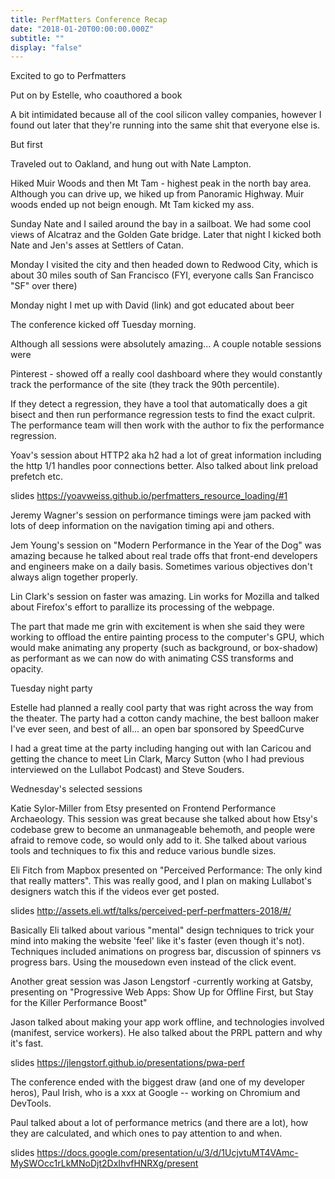 ```yaml
---
title: PerfMatters Conference Recap
date: "2018-01-20T00:00:00.000Z"
subtitle: ""
display: "false"
---
```


Excited to go to Perfmatters

Put on by Estelle, who coauthored a book 

A bit intimidated because all of the cool silicon valley companies, however I found out later that they're running into the same shit that everyone else is.

But first

Traveled out to Oakland, and hung out with Nate Lampton.

Hiked Muir Woods and then Mt Tam - highest peak in the north bay area. Although you can drive up, we hiked up from Panoramic Highway. Muir woods ended up not beign enough. Mt Tam kicked my ass.

Sunday Nate and I sailed around the bay in a sailboat. We had some cool views of Alcatraz and the Golden Gate bridge. Later that night I kicked both Nate and Jen's asses at Settlers of Catan.

Monday I visited the city and then headed down to Redwood City, which is about 30 miles south of San Francisco (FYI, everyone calls San Francisco "SF" over there)

Monday night I met up with David (link) and got educated about beer

The conference kicked off Tuesday morning. 

Although all sessions were absolutely amazing... A couple notable sessions were

Pinterest - showed off a really cool dashboard where they would constantly track the performance of the site (they track the 90th percentile). 

If they detect a regression, they have a tool that automatically does a git bisect and then run performance regression tests to find the exact culprit. The performance team will then work with the author to fix the performance regression.

Yoav's session about HTTP2 aka h2 had a lot of great information including the http 1/1 handles poor connections better. Also talked about link preload prefetch etc.

slides https://yoavweiss.github.io/perfmatters_resource_loading/#1

Jeremy Wagner's session on performance timings were jam packed with lots of deep information on the navigation timing api and others.

Jem Young's session on "Modern Performance in the Year of the Dog" was amazing because he talked about real trade offs that front-end developers and engineers make on a daily basis. Sometimes various objectives don't always align together properly.

Lin Clark's session on faster was amazing. Lin works for Mozilla and talked about Firefox's effort to parallize its processing of the webpage. 

The part that made me grin with excitement is when she said they were working to offload the entire painting process to the computer's GPU, which would make animating any property (such as background, or box-shadow) as performant as we can now do with animating CSS transforms and opacity.

Tuesday night party

Estelle had planned a really cool party that was right across the way from the theater. The party had a cotton candy machine, the best balloon maker I've ever seen, and best of all... an open bar sponsored by SpeedCurve

I had a great time at the party including hanging out with Ian Caricou and getting the chance to meet Lin Clark, Marcy Sutton (who I had previous interviewed on the Lullabot Podcast) and Steve Souders. 

Wednesday's selected sessions

Katie Sylor-Miller from Etsy presented on Frontend Performance Archaeology. This session was great because she talked about how Etsy's codebase grew to become an unmanageable behemoth, and people were afraid to remove code, so would only add to it. She talked about various tools and techniques to fix this and reduce various bundle sizes.

Eli Fitch from Mapbox presented on "Perceived Performance: The only kind that really matters". This was really good, and I plan on making Lullabot's designers watch this if the videos ever get posted. 

slides http://assets.eli.wtf/talks/perceived-perf-perfmatters-2018/#/

Basically Eli talked about various "mental" design techniques to trick your mind into making the website 'feel' like it's faster (even though it's not). Techniques included animations on progress bar, discussion of spinners vs progress bars. Using the mousedown even instead of the click event. 

Another great session was Jason Lengstorf -currently working at Gatsby, presenting on "Progressive Web Apps: Show Up for Offline First, but Stay for the Killer Performance Boost"

Jason talked about making your app work offline, and technologies involved (manifest, service workers). He also talked about the PRPL pattern and why it's fast.

slides https://jlengstorf.github.io/presentations/pwa-perf


The conference ended with the biggest draw (and one of my developer heros), Paul Irish, who is a xxx at Google -- working on Chromium and DevTools. 

Paul talked about a lot of performance metrics (and there are a lot), how they are calculated, and which ones to pay attention to and when.

slides https://docs.google.com/presentation/u/3/d/1UcjvtuMT4VAmc-MySWOcc1rLkMNoDjt2DxIhvfHNRXg/present









